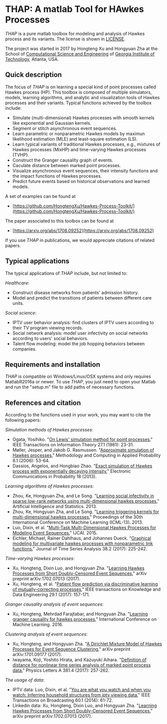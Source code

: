# THAP: A matlab Tool for HAwkes Processes

_THAP_ is a pure matlab toolbox for modeling and analysis of Hawkes process and its variants. The license is shown in [LICENSE](LICENSE).

The project was started in 2017 by Hongteng Xu and Hongyuan Zha at the School of [Computational Science and Engineering](https://www.cse.gatech.edu/) of [Georgia Institute of Technology](http://www.gatech.edu/), Atlanta, USA. 

## Quick description

The focus of _THAP_ is on learning a special kind of point processes called Hawkes process (HP). 
This toolbox is composed of multiple simulators, models, learning algorithms, and analytic and visualization tools of Hawkes processes and their variants. 
Typical functions achieved by the toolbox include:

- Simulate (multi-dimensional) Hawkes processes with smooth kernels like exponential and Gaussian kernels. 
- Segment or stitch asynchronous event sequences.
- Learn parametric or nonparametric Hawkes models by maximun likelihood estimation (MLE) and least-square estimation (LS).
- Learn typical variants of traditional Hawkes processes, e.g., mixtures of Hawkes processes (MixHP) and time-varying Hawkes processes (TVHP).
- Construct the Granger causality graph of events.
- Caculate distance between marked point processes.
- Visualize asynchronous event sequences, their intensity functions and the impact functions of Hawkes processes.
- Predict future events based on historical observations and learned models.

A set of examples can be found at 
- [https://github.com/HongtengXu/Hawkes-Process-Toolkit/](https://github.com/HongtengXu/Hawkes-Process-Toolkit/) 

The paper associated to this toolbox can be found at
- [https://arxiv.org/abs/1708.09252](https://arxiv.org/abs/1708.09252)

If you use _THAP_ in publications, we would appreciate citations of related papers.

## Typical applications

The typical applications of _THAP_ include, but not limited to:

_Healthcare_: 
* Construct disease networks from patients' admission history.
* Model and predict the transitions of patients between different care units.
   
_Social science_:
* IPTV user behavior analysis: find clusters of IPTV users according to their TV program viewing records. 
* Social network analysis: model user infectivity on social networks according to users' social behaviors. 
* Talent flow modeling: model the job hopping behaviors between companies.

## Requirements and installation

_THAP_ is compatible on Windows/Linux/OSX systems and only requires MatlabR2016a or newer. 
To use _THAP_, you just need to open your Matlab and run the "setup.m" file to add paths of necessary functions.


## References and citation

According to the functions used in your work, you may want to cite the following papers:

_Simulation methods of Hawkes processes_:
* Ogata, Yosihiko. "[On Lewis' simulation method for point processes.](http://ieeexplore.ieee.org/abstract/document/1056305/)" IEEE Transactions on Information Theory 27.1 (1981): 23-31. 
* Møller, Jesper, and Jakob G. Rasmussen. "[Approximate simulation of Hawkes processes.](https://link.springer.com/article/10.1007%2Fs11009-006-7288-z?LI=true)" Methodology and Computing in Applied Probability 8.1 (2006): 53-64. 
* Dassios, Angelos, and Hongbiao Zhao. "[Exact simulation of Hawkes process with exponentially decaying intensity.](http://emis.ams.org/journals/EJP-ECP/article/download/2717/2717-14258-1-PB.pdf)" Electronic Communications in Probability 18 (2013). 

_Learning algorithms of Hawkes processes_:
* Zhou, Ke, Hongyuan Zha, and Le Song. "[Learning social infectivity in sparse low-rank networks using multi-dimensional hawkes processes.](http://proceedings.mlr.press/v31/zhou13a.html)" Artificial Intelligence and Statistics. 2013. 
* Zhou, Ke, Hongyuan Zha, and Le Song. "[Learning triggering kernels for multi-dimensional hawkes processes.](http://proceedings.mlr.press/v28/zhou13.pdf)" Proceedings of the 30th International Conference on Machine Learning (ICML-13). 2013. 
* Luo, Dixin, et al. "[Multi-Task Multi-Dimensional Hawkes Processes for Modeling Event Sequences.](http://www.aaai.org/ocs/index.php/IJCAI/IJCAI15/paper/download/11299/11253)" IJCAI. 2015. 
* Eichler, Michael, Rainer Dahlhaus, and Johannes Dueck. "[Graphical modeling for multivariate hawkes processes with nonparametric link functions.](http://onlinelibrary.wiley.com/doi/10.1111/jtsa.12213/full)" Journal of Time Series Analysis 38.2 (2017): 225-242. 

_Time-varying Hawkes processes_: 
* Xu, Hongteng, Dixin Luo, and Hongyuan Zha. "[Learning Hawkes Processes from Short Doubly-Censored Event Sequences.](https://arxiv.org/pdf/1702.07013.pdf)" arXiv preprint arXiv:1702.07013 (2017). 
* Xu, Hongteng, et al. "[Patient flow prediction via discriminative learning of mutually-correcting processes.](http://ieeexplore.ieee.org/abstract/document/7593326/)" IEEE transactions on Knowledge and Data Engineering 29.1 (2017): 157-171. 

_Granger causality analysis of event sequences_: 
* Xu, Hongteng, Mehrdad Farajtabar, and Hongyuan Zha. "[Learning granger causality for hawkes processes.](http://proceedings.mlr.press/v48/xuc16.pdf)" International Conference on Machine Learning. 2016. 

_Clustering analysis of event sequences_:
* Xu, Hongteng, and Hongyuan Zha. "[A Dirichlet Mixture Model of Hawkes Processes for Event Sequence Clustering.](https://arxiv.org/pdf/1701.09177.pdf)" arXiv preprint arXiv:1701.09177 (2017).
* Iwayama, Koji, Yoshito Hirata, and Kazuyuki Aihara. "[Definition of distance for nonlinear time series analysis of marked point process data.](http://www.sciencedirect.com/science/article/pii/S037596011631564X)" Physics Letters A 381.4 (2017): 257-262.

_The usage of data_:
* IPTV data: Luo, Dixin, et al. "[You are what you watch and when you watch: Inferring household structures from iptv viewing data.](http://ieeexplore.ieee.org/abstract/document/6717182/)" IEEE Transactions on Broadcasting 60.1 (2014): 61-72. 
* Linkedin data: Xu, Hongteng, Dixin Luo, and Hongyuan Zha. "[Learning Hawkes Processes from Short Doubly-Censored Event Sequences.](https://arxiv.org/pdf/1702.07013.pdf)" arXiv preprint arXiv:1702.07013 (2017). 
